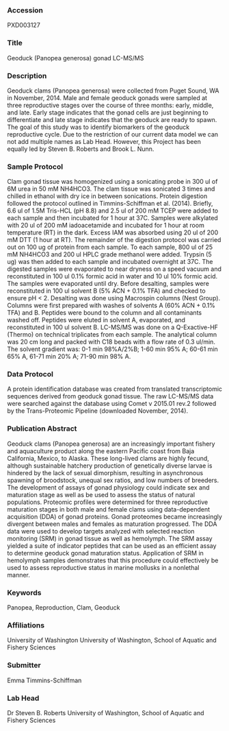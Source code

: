 ### Accession
PXD003127

### Title
Geoduck (Panopea generosa) gonad LC-MS/MS

### Description
Geoduck clams (Panopea generosa) were collected from Puget Sound, WA in November, 2014. Male and female geoduck gonads were sampled at three reproductive stages over the course of three months: early, middle, and late. Early stage indicates that the gonad cells are just beginning to differentiate and late stage indicates that the geoduck are ready to spawn. The goal of this study was to identify biomarkers of the geoduck reproductive cycle. Due to the restriction of our current data model we can not add multiple names as Lab Head. However, this Project has been equally led by Steven B. Roberts and Brook L. Nunn.

### Sample Protocol
Clam gonad tissue was homogenized using a sonicating probe in 300 ul of 6M urea in 50 mM NH4HCO3. The clam tissue was sonicated 3 times and chilled in ethanol with dry ice in between sonications. Protein digestion followed the protocol outlined in Timmins-Schiffman et al. (2014).  Briefly, 6.6 ul of 1.5M Tris-HCL (pH 8.8) and 2.5 ul of 200 mM TCEP were added to each sample and then incubated for 1 hour at 37C. Samples were alkylated with 20 ul of 200 mM iadoacetamide and incubated for 1 hour at room temperature (RT) in the dark.  Excess IAM was absorbed using 20 ul of 200 mM DTT (1 hour at RT). The remainder of the digestion protocol was carried out on 100 ug of protein from each sample. To each sample, 800 ul of 25 mM NH4HCO3 and 200 ul HPLC grade methanol were added.  Trypsin (5 ug) was then added to each sample and incubated overnight at 37C. The digested samples were evaporated to near dryness on a speed vacuum and reconstituted in 100 ul 0.1% formic acid in water and 10 ul 10% formic acid.  The samples were evaporated until dry.  Before desalting, samples were reconstituted in 100 ul solvent B (5% ACN + 0.1% TFA) and checked to ensure pH < 2. Desalting was done using Macrospin columns (Nest Group). Columns were first prepared with washes of solvents A (60% ACN + 0.1% TFA) and B.  Peptides were bound to the column and all contaminants washed off.  Peptides were eluted in solvent A, evaporated, and reconstituted in 100 ul solvent B. LC-MS/MS was done on a Q-Exactive-HF (Thermo) on technical triplicates from each sample. The analytical column was 20 cm long and packed with C18 beads with a flow rate of 0.3 ul/min. The solvent gradient was: 0-1 min 98%A/2%B; 1-60 min 95% A; 60-61 min 65% A, 61-71 min 20% A; 71-90 min 98% A.

### Data Protocol
A protein identification database was created from translated transcriptomic sequences derived from geoduck gonad tissue.  The raw LC-MS/MS data were searched against the database using Comet v 2015.01 rev.2 followed by the Trans-Proteomic Pipeline (downloaded November, 2014).

### Publication Abstract
Geoduck clams (Panopea generosa) are an increasingly important fishery and aquaculture product along the eastern Pacific coast from Baja California, Mexico, to Alaska. These long-lived clams are highly fecund, although sustainable hatchery production of genetically diverse larvae is hindered by the lack of sexual dimorphism, resulting in asynchronous spawning of broodstock, unequal sex ratios, and low numbers of breeders. The development of assays of gonad physiology could indicate sex and maturation stage as well as be used to assess the status of natural populations. Proteomic profiles were determined for three reproductive maturation stages in both male and female clams using data-dependent acquisition (DDA) of gonad proteins. Gonad proteomes became increasingly divergent between males and females as maturation progressed. The DDA data were used to develop targets analyzed with selected reaction monitoring (SRM) in gonad tissue as well as hemolymph. The SRM assay yielded a suite of indicator peptides that can be used as an efficient assay to determine geoduck gonad maturation status. Application of SRM in hemolymph samples demonstrates that this procedure could effectively be used to assess reproductive status in marine mollusks in a nonlethal manner.

### Keywords
Panopea, Reproduction, Clam, Geoduck

### Affiliations
University of Washington
University of Washington, School of Aquatic and Fishery Sciences

### Submitter
Emma Timmins-Schiffman

### Lab Head
Dr Steven B. Roberts
University of Washington, School of Aquatic and Fishery Sciences



